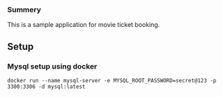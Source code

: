 ### Summery

This is a sample application for movie ticket booking.

## Setup

### Mysql setup using docker

```shell
docker run --name mysql-server -e MYSQL_ROOT_PASSWORD=secret@123 -p 3300:3306 -d mysql:latest
```
